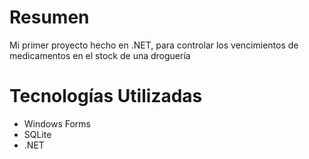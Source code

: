 # Resumen
Mi primer proyecto hecho en .NET, para controlar los vencimientos de medicamentos en el stock de una droguería

# Tecnologías Utilizadas
- Windows Forms
- SQLite
- .NET
